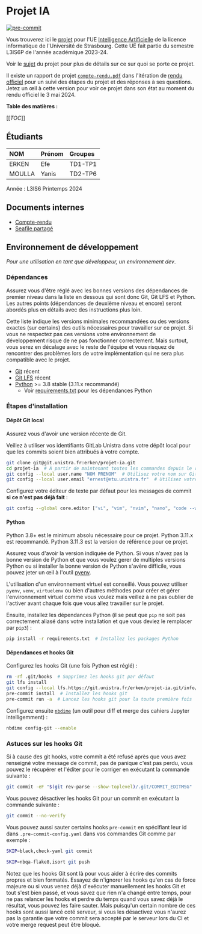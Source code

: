 # Projet IA

[![pre-commit](https://img.shields.io/badge/pre--commit-enabled-brightgreen?logo=pre-commit)](https://github.com/pre-commit/pre-commit)

Vous trouverez ici le [projet](https://git.unistra.fr/erken/projet-ia) pour l'UE [Intelligence Artificielle](https://mathinfo.unistra.fr/formations/licence/informatique/parcours-informatique-PR9-18123/cours-intelligence-artificielle-EN26110-18123-PR9) de la licence informatique de l'Université de Strasbourg. Cette UE fait partie du semestre L3IS6P de l'année académique 2023-24.

Voir le [sujet](src/projet.pdf) du projet pour plus de détails sur ce sur quoi se porte ce projet.

Il existe un rapport de projet [`compte-rendu.pdf`](https://git.unistra.fr/erken/projet-ia/-/blob/Rendu_Final/src/compte-rendu.pdf) dans l'itération de [rendu officiel](https://git.unistra.fr/erken/projet-ia/-/tree/Rendu_Final) pour un suivi des étapes du projet et des réponses à ses questions. Jetez un œil à cette version pour voir ce projet dans son état au moment du rendu officiel le 3 mai 2024.

**Table des matières :**

[[_TOC_]]

## Étudiants

| NOM | Prénom | Groupes |
|:-|:-|:-|
| ERKEN | Efe | TD1-TP1 |
| MOULLA | Yanis | TD2-TP6 |

Année : L3IS6 Printemps 2024

## Documents internes

* [Compte-rendu](https://docs.google.com/document/d/1xnsNh7EBjIRRFsLjt1Mlp2BQCLEE34-JLoDGm8FQg-s/edit?usp=sharing)
* [Seafile partagé](https://seafile.unistra.fr/smart-link/b1c0df1f-dcdd-4da2-b4ba-ce51f6787ffc/)

## Environnement de développement

_Pour une utilisation en tant que développeur, un environnement dev_.

### Dépendances

Assurez vous d'être réglé avec les bonnes versions des dépendances de premier niveau dans la liste en dessous qui sont donc Git, Git LFS et Python. Les autres points (dépendances de deuxième niveau et encore) seront abordés plus en détails avec des instructions plus loin.

Cette liste indique les versions minimales recommandées ou des versions exactes (sur certains) des outils nécessaires pour travailler sur ce projet. Si vous ne respectez pas ces versions votre environnement de développement risque de ne pas fonctionner correctement. Mais surtout, vous serez en décalage avec le reste de l'équipe et vous risquez de rencontrer des problèmes lors de votre implémentation qui ne sera plus compatible avec le projet.

* [Git](https://git-scm.com/) récent
* [Git LFS](https://git-lfs.com/) récent
* [Python](https://www.python.org/) >= 3.8 stable (3.11.x recommandé)
  * Voir [requirements.txt](requirements.txt) pour les dépendances Python

### Étapes d'installation

#### Dépôt Git local

Assurez vous d'avoir une version récente de Git.

Veillez à utiliser vos identifiants GitLab Unistra dans votre dépôt local pour que les commits soient bien attribués à votre compte.

```sh
git clone git@git.unistra.fr:erken/projet-ia.git
cd projet-ia  # À partir de maintenant toutes les commandes depuis le répertoire racine du projet
git config --local user.name "NOM PRENOM"  # Utilisez votre nom sur GitLab Unistra
git config --local user.email "ernest@etu.unistra.fr"  # Utilisez votre email sur GitLab Unistra
```

Configurez votre éditeur de texte par défaut pour les messages de commit **si ce n'est pas déjà fait** :

```sh
git config --global core.editor ["vi", "vim", "nvim", "nano", "code --wait", "subl --wait"]  # Choisir votre éditeur préféré ou un de cette liste
```

#### Python

Python 3.8+ est le minimum absolu nécessaire pour ce projet. Python 3.11.x est recommandé. Python 3.11.3 est la version de référence pour ce projet.

Assurez vous d'avoir la version indiquée de Python. Si vous n'avez pas la bonne version de Python et que vous voulez gerer de multiples versions Python ou si installer la bonne version de Python s'avère difficile, vous pouvez jeter un œil à l'outil [pyenv](https://github.com/pyenv/pyenv).

L'utilisation d'un environnement virtuel est conseillé. Vous pouvez utiliser `pyenv`, `venv`, `virtuelenv` ou bien d'autres méthodes pour créer et gérer l'environnement virtuel comme vous voulez mais veillez à ne pas oublier de l'activer avant chaque fois que vous allez travailler sur le projet.

Ensuite, installez les dépendances Python (il se peut que `pip` ne soit pas correctement aliasé dans votre installation et que vous deviez le remplacer par `pip3`) :

```sh
pip install -r requirements.txt  # Installez les packages Python
```

#### Dépendances et hooks Git

Configurez les hooks Git (une fois Python est réglé) :

```sh
rm -rf .git/hooks  # Supprimez les hooks git par défaut
git lfs install
git config --local lfs.https://git.unistra.fr/erken/projet-ia.git/info/lfs.locksverify true
pre-commit install  # Installez les hooks git
pre-commit run -a  # Lancez les hooks git pour la toute première fois
```

Configurez ensuite [`nbdime`](https://nbdime.readthedocs.io/en/latest/index.html) (un outil pour diff et merge des cahiers Jupyter intelligemment) :

```sh
nbdime config-git --enable
```

### Astuces sur les hooks Git

Si à cause des git hooks, votre commit a été refusé après que vous avez renseigné votre message de commit, pas de panique c'est pas perdu, vous pouvez le récupérer et l'éditer pour le corriger en exécutant la commande suivante :

```sh
git commit -eF "$(git rev-parse --show-toplevel)/.git/COMMIT_EDITMSG"
```

Vous pouvez désactiver les hooks Git pour un commit en exécutant la commande suivante :

```sh
git commit --no-verify
```

Vous pouvez aussi sauter certains hooks `pre-commit` en spécifiant leur id dans `.pre-commit-config.yaml` dans vos commandes Git comme par exemple :

```sh
SKIP=black,check-yaml git commit

SKIP=nbqa-flake8,isort git push
```

Notez que les hooks Git sont là pour vous aider à écrire des commits propres et bien formatés. Essayez de n'ignorer les hooks qu'en cas de force majeure ou si vous venez déjà d'exécuter manuellement les hooks Git et tout s'est bien passé, et vous savez que rien n'a changé entre temps, pour ne pas relancer les hooks et perdre du temps quand vous savez déjà le résultat, vous pouvez les faire sauter. Mais puisqu'un certain nombre de ces hooks sont aussi lancé coté serveur, si vous les désactivez vous n'aurez pas la garantie que votre commit sera accepté par le serveur lors du CI et votre merge request peut être bloqué.
